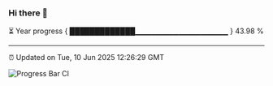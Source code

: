 ### Hi there 👋

⏳ Year progress { █████████████▁▁▁▁▁▁▁▁▁▁▁▁▁▁▁▁▁ } 43.98 %

---

⏰ Updated on Tue, 10 Jun 2025 12:26:29 GMT

![Progress Bar CI](https://github.com/code-lakshay/GitHub-Actions-Demo/workflows/Progress%20Bar%20CI/badge.svg)
